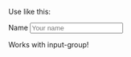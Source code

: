 Use like this:

<div class="form-group">
  <label>Name</label>
  <input type="text" class="form-control" id="exampleInputName" placeholder="Your name" required>
</div>

Works with input-group!
